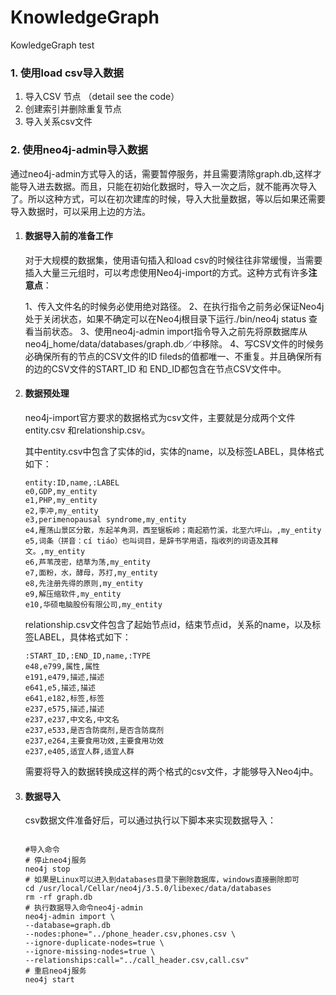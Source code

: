 # KnowledgeGraph
KowledgeGraph test



### 1. 使用load csv导入数据

1. 导入CSV 节点 （detail see the code）
2. 创建索引并删除重复节点
3. 导入关系csv文件

### 2. 使用neo4j-admin导入数据

通过neo4j-admin方式导入的话，需要暂停服务，并且需要清除graph.db,这样才能导入进去数据。而且，只能在初始化数据时，导入一次之后，就不能再次导入了。所以这种方式，可以在初次建库的时候，导入大批量数据，等以后如果还需要导入数据时，可以采用上边的方法。

1. #### 数据导入前的准备工作

   对于大规模的数据集，使用语句插入和load csv的时候往往非常缓慢，当需要插入大量三元组时，可以考虑使用Neo4j-import的方式。这种方式有许多**注意点**：

   1、传入文件名的时候务必使用绝对路径。
   2、在执行指令之前务必保证Neo4j处于关闭状态，如果不确定可以在Neo4j根目录下运行./bin/neo4j status 查看当前状态。
   3、使用neo4j-admin import指令导入之前先将原数据库从neo4j_home/data/databases/graph.db／中移除。
   4、写CSV文件的时候务必确保所有的节点的CSV文件的ID fileds的值都唯一、不重复。并且确保所有的边的CSV文件的START_ID 和 END_ID都包含在节点CSV文件中。

2. #### 数据预处理

   neo4j-import官方要求的数据格式为csv文件，主要就是分成两个文件entity.csv 和relationship.csv。

   其中entity.csv中包含了实体的id，实体的name，以及标签LABEL，具体格式如下：

   ```
   entity:ID,name,:LABEL
   e0,GDP,my_entity
   e1,PHP,my_entity
   e2,李冲,my_entity
   e3,perimenopausal syndrome,my_entity
   e4,雁荡山景区分散，东起羊角洞，西至锯板岭；南起筋竹溪，北至六坪山。,my_entity
   e5,词条（拼音：cí tiáo）也叫词目，是辞书学用语，指收列的词语及其释文。,my_entity
   e6,芦苇茂密，结草为荡,my_entity
   e7,面粉，水，酵母，苏打,my_entity
   e8,先注册先得的原则,my_entity
   e9,解压缩软件,my_entity
   e10,华硕电脑股份有限公司,my_entity
   ```

   relationship.csv文件包含了起始节点id，结束节点id，关系的name，以及标签LABEL，具体格式如下：

   ```
   :START_ID,:END_ID,name,:TYPE
   e48,e799,属性,属性
   e191,e479,描述,描述
   e641,e5,描述,描述
   e641,e182,标签,标签
   e237,e575,描述,描述
   e237,e237,中文名,中文名
   e237,e533,是否含防腐剂,是否含防腐剂
   e237,e264,主要食用功效,主要食用功效
   e237,e405,适宜人群,适宜人群
   ```

   需要将导入的数据转换成这样的两个格式的csv文件，才能够导入Neo4j中。

3. #### 数据导入

   csv数据文件准备好后，可以通过执行以下脚本来实现数据导入：

   ```#导入命令
   
   #导入命令
   # 停止neo4j服务
   neo4j stop 
   # 如果是Linux可以进入到databases目录下删除数据库，windows直接删除即可
   cd /usr/local/Cellar/neo4j/3.5.0/libexec/data/databases
   rm -rf graph.db
   # 执行数据导入命令neo4j-admin
   neo4j-admin import \
   --database=graph.db
   --nodes:phone="../phone_header.csv,phones.csv \
   --ignore-duplicate-nodes=true \
   --ignore-missing-nodes=true \
   --relationships:call="../call_header.csv,call.csv"
   # 重启neo4j服务
   neo4j start
   ```